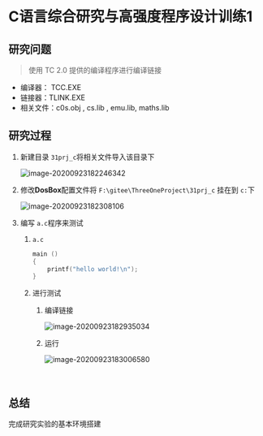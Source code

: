 # C语言综合研究与高强度程序设计训练1

## 研究问题

> 使用 TC 2.0 提供的编译程序进行编译链接

- 编译器： TCC.EXE
- 链接器：TLINK.EXE
- 相关文件：c0s.obj , cs.lib ,  emu.lib, maths.lib

## 研究过程

1. 新建目录 `31prj_c`将相关文件导入该目录下
   
   ![image-20200923182246342](https://gitee.com/bgst009/markdownPicUrl/raw/master/20200923182246.png)

2. 修改**DosBox**配置文件将 `F:\gitee\ThreeOneProject\31prj_c` 挂在到 `c:`下
   
   ![image-20200923182308106](https://gitee.com/bgst009/markdownPicUrl/raw/master/20200923182308.png)

3. 编写 `a.c`程序来测试
   
   1. `a.c`
      
      ```c
      main ()
      {
          printf("hello world!\n");
      }
      ```
   
   2. 进行测试
      
      1. 编译链接
         
         ![image-20200923182935034](https://gitee.com/bgst009/markdownPicUrl/raw/master/20200923182935.png)
      
      2. 运行
         
         ![image-20200923183006580](https://gitee.com/bgst009/markdownPicUrl/raw/master/20200923183006.png)
      
      ​    

## 总结

完成研究实验的基本环境搭建
